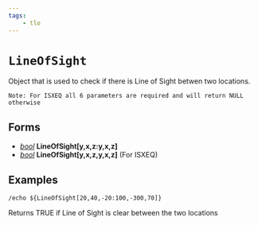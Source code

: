 ```yaml
---
tags:
    - tlo
---
```


# `LineOfSight`

Object that is used to check if there is Line of Sight betwen two locations.

`Note: For ISXEQ all 6 parameters are required and will return NULL otherwise`

## Forms

* [_bool_](../data-types/datatype-bool.md) **LineOfSight[**y,x,z:y,x,z**]**
* [_bool_](../data-types/datatype-bool.md) **LineOfSight[**y,x,z,y,x,z**]** (For ISXEQ)

## Examples

```
/echo ${LineOfSight[20,40,-20:100,-300,70]}
```

Returns TRUE if Line of Sight is clear between the two locations
